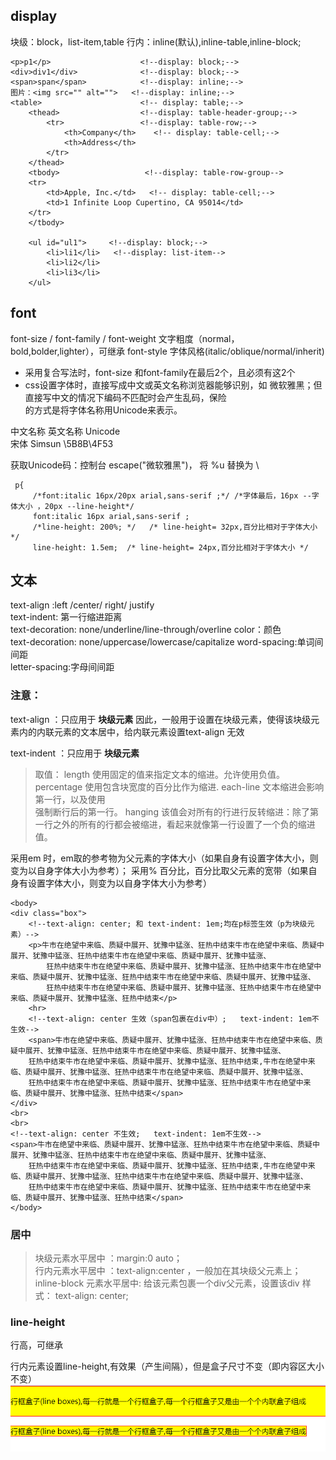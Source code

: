 ## display
 块级：block，list-item,table
 行内：inline(默认),inline-table,inline-block;
 
 ```
 <p>p1</p>                    <!--display: block;-->
 <div>div1</div>              <!--display: block;-->
 <span>span</span>            <!--display: inline;-->
 图片：<img src="" alt="">   <!--display: inline;-->
 <table>                      <!-- display: table;-->
     <thead>                  <!--display: table-header-group;-->
         <tr>                 <!--display: table-row;-->
             <th>Company</th>    <!-- display: table-cell;-->
             <th>Address</th>
         </tr>
     </thead>
     <tbody>                   <!--display: table-row-group-->
     <tr>
         <td>Apple, Inc.</td>   <!-- display: table-cell;-->
         <td>1 Infinite Loop Cupertino, CA 95014</td>
     </tr>
     </tbody>
 
     <ul id="ul1">     <!--display: block;-->
         <li>li1</li>   <!--display: list-item-->
         <li>li2</li>
         <li>li3</li>
     </ul>
 
 ```
 
 ## font
 font-size / font-family / font-weight 文字粗度（normal，bold,bolder,lighter），可继承
 font-style 字体风格(italic/oblique/normal/inherit)

 - 采用复合写法时，font-size 和font-family在最后2个，且必须有这2个
 - css设置字体时，直接写成中文或英文名称浏览器能够识别，如 微软雅黑；但直接写中文的情况下编码不匹配时会产生乱码，保险  
 的方式是将字体名称用Unicode来表示。 
 
 
 中文名称  英文名称      Unicode   
 宋体      Simsun       \5B8B\4F53   
 
 获取Unicode码：控制台 escape("微软雅黑")， 将 %u 替换为 \ 
 
 
 
```
 p{
     /*font:italic 16px/20px arial,sans-serif ;*/ /*字体最后，16px --字体大小 ，20px --line-height*/
     font:italic 16px arial,sans-serif ;
     /*line-height: 200%; */   /* line-height= 32px,百分比相对于字体大小 */
     line-height: 1.5em;  /* line-height= 24px,百分比相对于字体大小 */
```

## 文本

text-align :left /center/ right/ justify  
text-indent: 第一行缩进距离   
text-decoration: none/underline/line-through/overline
color：颜色   
text-decoration: none/uppercase/lowercase/capitalize
word-spacing:单词间间距  
letter-spacing:字母间间距   

### 注意：
text-align ：只应用于 __块级元素__
因此，一般用于设置在块级元素，使得该块级元素内的内联元素的文本居中，给内联元素设置text-align 无效  

text-indent ：只应用于 __块级元素__
>  取值：
>  length 
>  使用固定的<length>值来指定文本的缩进。允许使用负值。 
>  percentage 
>  使用包含块宽度的百分比作为缩进.
>  each-line 
>  文本缩进会影响第一行，以及使用<br>强制断行后的第一行。
>  hanging 
>  该值会对所有的行进行反转缩进：除了第一行之外的所有的行都会被缩进，看起来就像第一行设置了一个负的缩进值。

采用em 时，em取的参考物为父元素的字体大小（如果自身有设置字体大小，则变为以自身字体大小为参考）；
采用% 百分比，百分比取父元素的宽带（如果自身有设置字体大小，则变为以自身字体大小为参考）

```
<body>
<div class="box">
    <!--text-align: center; 和 text-indent: 1em;均在p标签生效（p为块级元素）-->
    <p>牛市在绝望中来临、质疑中展开、犹豫中猛涨、狂热中结束牛市在绝望中来临、质疑中展开、犹豫中猛涨、狂热中结束牛市在绝望中来临、质疑中展开、犹豫中猛涨、
        狂热中结束牛市在绝望中来临、质疑中展开、犹豫中猛涨、狂热中结束牛市在绝望中来临、质疑中展开、犹豫中猛涨、狂热中结束牛市在绝望中来临、质疑中展开、犹豫中猛涨、
        狂热中结束牛市在绝望中来临、质疑中展开、犹豫中猛涨、狂热中结束牛市在绝望中来临、质疑中展开、犹豫中猛涨、狂热中结束</p>
    <hr>
    <!--text-align: center 生效（span包裹在div中）;   text-indent: 1em不生效-->
    <span>牛市在绝望中来临、质疑中展开、犹豫中猛涨、狂热中结束牛市在绝望中来临、质疑中展开、犹豫中猛涨、狂热中结束牛市在绝望中来临、质疑中展开、犹豫中猛涨、
    狂热中结束牛市在绝望中来临、质疑中展开、犹豫中猛涨、狂热中结束,牛市在绝望中来临、质疑中展开、犹豫中猛涨、狂热中结束牛市在绝望中来临、质疑中展开、犹豫中猛涨、
    狂热中结束牛市在绝望中来临、质疑中展开、犹豫中猛涨、狂热中结束牛市在绝望中来临、质疑中展开、犹豫中猛涨、狂热中结束</span>
</div>
<br>
<br>
<!--text-align: center 不生效;   text-indent: 1em不生效-->
<span>牛市在绝望中来临、质疑中展开、犹豫中猛涨、狂热中结束牛市在绝望中来临、质疑中展开、犹豫中猛涨、狂热中结束牛市在绝望中来临、质疑中展开、犹豫中猛涨、
    狂热中结束牛市在绝望中来临、质疑中展开、犹豫中猛涨、狂热中结束,牛市在绝望中来临、质疑中展开、犹豫中猛涨、狂热中结束牛市在绝望中来临、质疑中展开、犹豫中猛涨、
    狂热中结束牛市在绝望中来临、质疑中展开、犹豫中猛涨、狂热中结束牛市在绝望中来临、质疑中展开、犹豫中猛涨、狂热中结束</span>
</body>

```   

### 居中    
> 块级元素水平居中 ：margin:0 auto；    
> 行内元素水平居中 ：text-align:center ，一般加在其块级父元素上；    
> inline-block 元素水平居中: 给该元素包裹一个div父元素，设置该div  样式： text-align: center;   

### line-height
行高，可继承   

行内元素设置line-height,有效果（产生间隔），但是盒子尺寸不变（即内容区大小不变）
![](./内联元素行高.png)  






